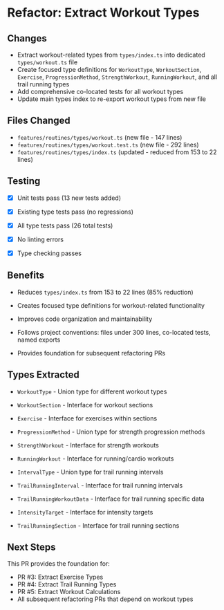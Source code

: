 # Refactor: Extract Workout Types

## Changes

- Extract workout-related types from `types/index.ts` into dedicated `types/workout.ts` file
- Create focused type definitions for `WorkoutType`, `WorkoutSection`, `Exercise`, `ProgressionMethod`, `StrengthWorkout`, `RunningWorkout`, and all trail running types
- Add comprehensive co-located tests for all workout types
- Update main types index to re-export workout types from new file

## Files Changed

- `features/routines/types/workout.ts` (new file - 147 lines)
- `features/routines/types/workout.test.ts` (new file - 292 lines)
- `features/routines/types/index.ts` (updated - reduced from 153 to 22 lines)

## Testing

- [x] Unit tests pass (13 new tests added)
- [x] Existing type tests pass (no regressions)
- [x] All type tests pass (26 total tests)
- [x] No linting errors

- [x] Type checking passes

## Benefits

- Reduces `types/index.ts` from 153 to 22 lines (85% reduction)
- Creates focused type definitions for workout-related functionality
- Improves code organization and maintainability

- Follows project conventions: files under 300 lines, co-located tests, named exports
- Provides foundation for subsequent refactoring PRs

## Types Extracted

- `WorkoutType` - Union type for different workout types
- `WorkoutSection` - Interface for workout sections
- `Exercise` - Interface for exercises within sections
- `ProgressionMethod` - Union type for strength progression methods
- `StrengthWorkout` - Interface for strength workouts
- `RunningWorkout` - Interface for running/cardio workouts
- `IntervalType` - Union type for trail running intervals
- `TrailRunningInterval` - Interface for trail running intervals

- `TrailRunningWorkoutData` - Interface for trail running specific data

- `IntensityTarget` - Interface for intensity targets
- `TrailRunningSection` - Interface for trail running sections

## Next Steps

This PR provides the foundation for:

- PR #3: Extract Exercise Types
- PR #4: Extract Trail Running Types
- PR #5: Extract Workout Calculations
- All subsequent refactoring PRs that depend on workout types
